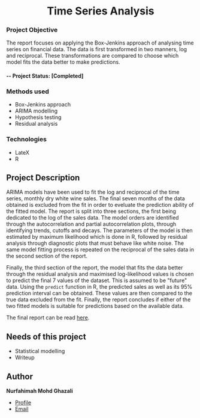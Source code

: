 <h1 align="center">Time Series Analysis</h1>

### Project Objective
The report focuses on applying the Box-Jenkins approach of analysing time series on financial data. The data is first transformed in two manners, log and reciprocal. These transformations are compared to choose which model fits the data better to make predictions.

#### -- Project Status: [Completed]

### Methods used
- Box-Jenkins approach
- ARIMA modelling
- Hypothesis testing
- Residual analysis

### Technologies
- LateX
- R

## Project Description
ARIMA models have been used to fit the log and reciprocal of the time series, monthly dry white wine sales. The final seven months of the data obtained is excluded from the fit in order to eveluate the prediction ability of the fitted model. The report is split into three sections, the first being dedicated to the log of the sales data. The model orders are identified through the autocorrelation and partial autocorrelation plots, through identifying trends, cutoffs and decays. The parameters of the model is then estimated by maximum likelihood which is done in R, followed by residual analysis through diagnostic plots that must behave like white noise. The same model fitting process is repeated on the reciprocal of the sales data in the second section of the report.

Finally, the third section of the report, the model that fits the data better through the residual analysis and maximised log-likelihood values is chosen to predict the final 7 values of the dataset. This is assumed to be "future" data. Using the `predict` function in R, the predicted sales as well as its 95% prediction interval can be obtained. These values are then compared to the true data excluded from the fit. Finally, the report concludes if either of the two fitted models is suitable for predictions based on the available data.

The final report can be read [here](https://github.com/fahimahghazali/Time-Series-Analysis/blob/main/38032%20tsa.pdf).

## Needs of this project

- Statistical modelling 
- Writeup

## Author
**Nurfahimah Mohd Ghazali**

- [Profile](https://github.com/fahimahghazali "Fahimah Ghazali")
- [Email](mailto:fahimahghazali@icloud.com?subject=Hi% "Hi!")
